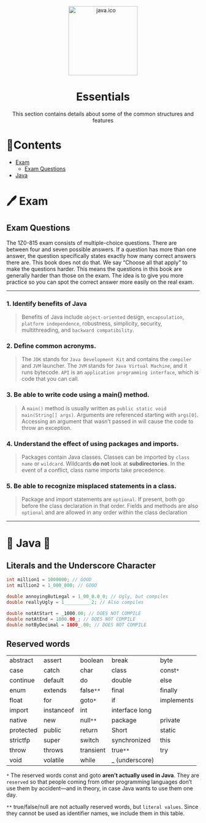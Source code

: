 <p align="center">
  <img width="180" src="./attachments/Images/java.ico" alt="java.ico">
  <h1 align="center">Essentials</h1>
  <p align="center">This section contains details about some of the common structures and features</p>
</p>

# 📝Contents
- [Exam](#%EF%B8%8F-exam)
  - [Exam Questions](#exam-questions)
- [Java](#-java-)

# 🖊️ Exam

## Exam Questions

The 1Z0-815 exam consists of multiple-choice questions. There are
between four and seven possible answers. If a question has more than
one answer, the question specifically states exactly how many correct
answers there are. This book does not do that. We say “Choose all that
apply” to make the questions harder. This means the questions in this
book are generally harder than those on the exam. The idea is to give
you more practice so you can spot the correct answer more easily on
the real exam.

---

### 1. Identify benefits of Java

> Benefits of Java include `object-oriented`
design, `encapsulation`, `platform independence`, robustness, simplicity,
security, multithreading, and `backward compatibility`.

### 2. Define common acronyms. 

> The `JDK` stands for `Java Development
Kit` and contains the `compiler` and `JVM` launcher. The `JVM` stands for
`Java Virtual Machine`, and it runs bytecode. `API` is an `application
programming interface`, which is code that you can call.

### 3. Be able to write code using a main() method. 
> A `main()` method
is usually written as `public static void main(String[] args)`.
Arguments are referenced starting with `args[0]`. Accessing an
argument that wasn’t passed in will cause the code to throw an
exception.

### 4. Understand the effect of using packages and imports.
> Packages contain Java classes. Classes can be imported by `class name`
or `wildcard`. Wildcards **do not** look at **subdirectories**. In the event of a
conflict, class name imports take precedence.

### 5. Be able to recognize misplaced statements in a class. 
> Package and import statements are `optional`. If present, both go before the class
declaration in that order. Fields and methods are also `optional` and are
allowed in any order within the class declaration

---

# 🐾 Java 🐾

## Literals and the Underscore Character

```java
int million1 = 1000000; // GOOD
int million2 = 1_000_000; // GOOD

double annoyingButLegal = 1_00_0.0_0; // Ugly, but compiles
double reallyUgly = 1__________2; // Also compiles

double notAtStart = _1000.00; // DOES NOT COMPILE
double notAtEnd = 1000.00_; // DOES NOT COMPILE
double notByDecimal = 1000_.00; // DOES NOT COMPILE
```

## Reserved words
|  | | | | |
|  --- | --- | --- | --- | --- |
|  abstract | assert | boolean | break | byte |
|  case | catch | char | class | const`*` |
|  continue | default | do | double | else |
|  enum | extends | false`**` | final | finally |
|  float | for | goto`*` | if | implements |
|  import | instanceof | int | interface long |
|  native | new | null`**` | package | private |
|  protected | public | return | Short | static |
|  strictfp | super | switch | synchronized | this |
|  throw | throws | transient | true`**` | try |
|  void | volatile | while | _ (underscore) | |

`*` The reserved words const and goto **aren’t actually used in Java**. They are `reserved` so that
people coming from other programming languages don’t use them by accident—and in theory,
in case Java wants to use them one day.

`**` true/false/null are not actually reserved words, but `literal values`. Since they cannot be
used as identifier names, we include them in this table.
